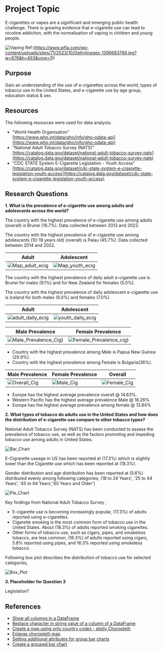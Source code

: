 # Project Topic

E-cigarettes or vapes are a significant and emerging public health challenge. There is growing evidence that e-cigarette use can lead to nicotine addiction, with the normalisation of vaping in children and young people.

![Vaping](Project_1/Images_for_ppt/vape.jpg)
Ref:(https://www.wfla.com/wp-content/uploads/sites/71/2023/10/GettyImages-1396683789.jpg?w=876&h=493&crop=1))

## Purpose

Gain an understanding of the use of e-cigarettes across the world, types of tobacco use in the United States, and e-cigarette use by age group, education status & sex.

## Resources

The following resources were used for data analysis:

* "World Health Organisation"</br>[https://www.who.int/data/gho/info/gho-odata-api](https://www.who.int/data/gho/info/gho-odata-api)
* "National Adult Tobacco Survey (NATS)”</br>[https://catalog.data.gov/dataset/national-adult-tobacco-survey-nats](https://catalog.data.gov/dataset/national-adult-tobacco-survey-nats)
* “CDC STATE System E-Cigarette Legislation - Youth Access”</br>[https://catalog.data.gov/dataset/cdc-state-system-e-cigarette-legislation-youth-access](https://catalog.data.gov/dataset/cdc-state-system-e-cigarette-legislation-youth-access)

## Research Questions

**1. What is the prevalence of e-cigarette use among adults and adolescents across the world?**

   The country with the highest prevalence of e-cigarette use among adults (overall) is Brunei (16.7%). Data collected between 2013 and 2022.

   The country with the highest prevalence of e-cigarette use among adolescents (10-19 years old) (overall) is Palau (45.7%). Data collected between 2014 and 2022.

   Adult | Adolescent
   --- | ---
   ![Map_adult_ecig](Project_1/Output_Files/Current_adult_ecig_use.png) | ![Map_youth_ecig](Project_1/Output_Files/Current_youth_ecig_use.png)

   The country with the highest prevalence of daily adult e-cigarette use is Brunei for males (9.1%) and for New Zealand for females (5.0%).

   The country with the highest prevalence of daily adolescent e-cigarette use is Iceland for both males (6.0%) and females (7.0%).

   Adult | Adolescent
   --- | ---
   ![adult_daily_ecig](Project_1/Output_Files/WHO_adult_curr_use.png) | ![youth_daily_ecig](Project_1/Output_Files/WHO_youth_curr_use.png)


   Male Prevalence | Female Prevalence 
   --- | ---
   ![Male_Prevalence_Cig](https://github.com/Sueraaa/project1-group5/blob/main/Project_1/Output_Files/Prevalence%20of%20Male%20Smoking.png))|![Female_Prevalence_cig](https://github.com/Sueraaa/project1-group5/blob/main/Project_1/Output_Files/Prevalence%20of%20Female%20Smoking.png))
* Country with the highest prevalence among Male is Papua New Guinea (29.9%).
* Country with the highest prevalence among Female is Bulgaria(36%).

Male Prevalence | Female Prevalence | Overall
   --- | --- | ----  
   ![Overall_Cig](Overall_Cig_Prevalence.png)|![Male_Cig](Prevalence_Cig_Male.png)|![Female_Cig](Prevalence_Cig_Female.png)

* Europe has the highest average prevalence overall @ 14.63%.
* Western Pacific has the highest average prevalence Male @ 16.26% 
* Europe has the highest average prevalence among female @ 13.84%


**2. What types of tobacco do adults use in the United States and how does the distribution of e-cigarette use compare to other tobacco types?**

   National Adult Tobacco Survey (NATS) has been conducted to assess the prevalence of tobacco use, as well as the factors promoting and impeding tobacco use among adults in United States.

   ![Bar_Chart](Project_1/Output_Files/Adult_Tobacco%20Usage_according_to_the_typ_in_United_States.png)

   E-Cigrarette useage in US has been reported at (17.3%) which is slightly lower than the Cigarette use which has been reported at (18.3%).
   
   Gender distribution and age distribution has been reported at (5.6%) distributed evenly among following categories,
   (18 to 24 Years', '25 to 44 Years', '45 to 64 Years','65 Years and Older')

   ![Pie_Chart](Project_1/Output_Files/Adult%20Tobacco%20Usage%20according%20to%20the%20type%20in%20United%20States(pie-chart).png)
   
   Key findings from National Adult Tobacco Survey ,

   * E-cigarette use is becoming increasingly popular, (17.3%) of adults reported using e-cigarettes.
   * Cigarette smoking is the most common form of tobacco use in the United States. About (18.3%) of adults reported smoking cigarettes.
   * Other forms of tobacco use, such as cigars, pipes, and smokeless tobacco, are less common, (16.3%) of adults reported using cigars, 5.8% reported using pipes, and 16.3% reported using smokeless tobacco.

   Following box plot describes the distribution of tobacco use for selected categories, 

   ![Box_Plot](Project_1/Output_Files/Distribution%20of%20Tobacco%20Use%20for%20Selected%20Types%20of%20Tobacco%20in%20US.png)

**3. Placeholder for Question 3**

   Legislation?

## References

* [Show all columns in a DataFrame](https://saturncloud.io/blog/python-spyder-display-all-columns-of-a-pandas-dataframe-in-describe/#:~:text=To%20display%20all%20columns%2C%20you,there%20are%20in%20the%20DataFrame.&text=Now%2C%20when%20you%20use%20the,all%20columns%20will%20be%20displayed.)
* [Replace character in string value of a column of a DataFrame](https://www.quora.com/How-do-you-delete-quotes-and-double-quotes-from-DataFrame-Python-regex-pandas-dataframe-development)
* [Create a map using only country codes - plotly Choropleth](https://plotly.com/python/choropleth-maps/)
* [Enlarge choropleth map](https://stackoverflow.com/questions/63466163/how-to-enlarge-geographic-map-in-python-plotly-choropleth-plot)
* [Setting additional attributes for group bar charts](https://matplotlib.org/stable/gallery/lines_bars_and_markers/barchart.html)
* [Create a grouped bar chart](https://www.geeksforgeeks.org/create-a-grouped-bar-plot-in-matplotlib/)
